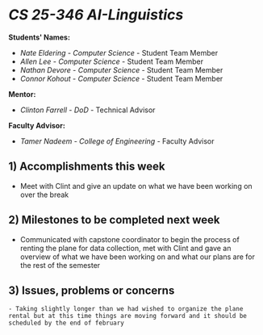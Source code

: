 # *CS 25-346 AI-Linguistics*

**Students' Names:**

- *Nate Eldering* - *Computer Science* - Student Team Member
- *Allen Lee*     - *Computer Science* - Student Team Member
- *Nathan Devore* - *Computer Science* - Student Team Member
- *Connor Kohout* - *Computer Science* - Student Team Member

**Mentor:**

- *Clinton Farrell*    - *DoD* - Technical Advisor

**Faculty Advisor:**

- *Tamer Nadeem* - *College of Engineering* - Faculty Advisor

## 1) Accomplishments this week ##
   - Meet with Clint and give an update on what we have been working on over the break

## 2) Milestones to be completed next week ##
   - Communicated with capstone coordinator to begin the process of renting the plane for data collection, met with Clint and gave an overview of what we have been working on and what our plans are for the rest of the semester

## 3) Issues, problems or concerns ##
    - Taking slightly longer than we had wished to organize the plane rental but at this time things are moving forward and it should be scheduled by the end of february
